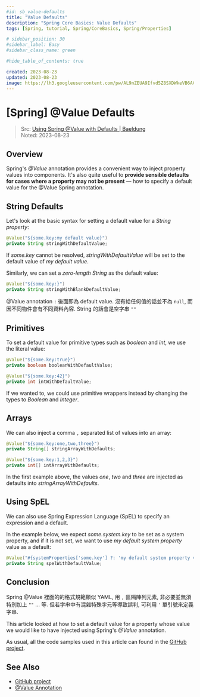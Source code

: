 ```yaml
---
#id: sb_value-defaults
title: "Value Defaults"
description: "Spring Core Basics: Value Defaults"
tags: [Spring, tutorial, Spring/CoreBasics, Spring/Properties]

# sidebar_position: 30
#sidebar_label: Easy
#sidebar_class_name: green

#hide_table_of_contents: true

created: 2023-08-23
updated: 2023-08-23
image: https://lh3.googleusercontent.com/pw/AL9nZEUA9Ifvd5Z8SXDWkeVB6AC4MPGwnXaL6kBXNPoXwOQQ2jOcZ1Jw_0p8TKK8C3ZX0e67_FOY15eDrm7aaXSQJcKtoUzC80SAQEHsaBy6qS2AqNNs5VUFNXBKm439y_1wkvmDl-PnL8ReojnIumNlEvOXBg=w800-no?authuser=0
---
```


[Spring] @Value Defaults
========================

> Src: [Using Spring @Value with Defaults | Baeldung](https://www.baeldung.com/spring-value-defaults)  
> Noted: 2023-08-23

Overview
--------

Spring's _@Value_ annotation provides a convenient way to inject property values into components. 
It's also quite useful to __provide sensible defaults for cases where a property may not be present__ 
— how to specify a default value for the @Value Spring annotation.


String Defaults
---------------

Let's look at the basic syntax for setting a default value for a _String property_:

``` java 
@Value("${some.key:my default value}")
private String stringWithDefaultValue;
```

If _some.key_ cannot be resolved, _stringWithDefaultValue_ will be set to the default value of _my default value_.

Similarly, we can set a _zero-length String_ as the default value:

``` java
@Value("${some.key:}")
private String stringWithBlankDefaultValue;
```

@Value annotation `:` 後面即為 default value. 沒有給任何值的話並不為 `null`, 而因不同物件會有不同資料內容.
String 的話會是空字串 `""`


Primitives
----------

To set a default value for primitive types such as _boolean_ and _int_, we use the literal value:

``` java 
@Value("${some.key:true}")
private boolean booleanWithDefaultValue;
```

``` java
@Value("${some.key:42}")
private int intWithDefaultValue;
```

If we wanted to, we could use primitive wrappers instead by changing the types to _Boolean_ and _Integer_.


Arrays
------

We can also inject a comma `,` separated list of values into an array:

``` java
@Value("${some.key:one,two,three}")
private String[] stringArrayWithDefaults;

@Value("${some.key:1,2,3}")
private int[] intArrayWithDefaults;
```

In the first example above, the values _one_, _two_ and _three_ are injected as defaults into _stringArrayWithDefaults_.


Using SpEL
----------

We can also use Spring Expression Language (SpEL) to specify an expression and a default.

In the example below, we expect _some.system.key_ to be set as a system property, 
and if it is not set, we want to use _my default system property_ value as a default:

``` java
@Value("#{systemProperties['some.key'] ?: 'my default system property value'}")
private String spelWithDefaultValue;
```


Conclusion
----------

Spring @Value 裡面的的格式規範類似 YAML, 用 `,` 區隔陣列元素, 非必要並無須特別加上 `""` ... 等.
但若字串中有混雜特殊字元等導致誤判, 可利用 `'` 單引號來定義字串.

This article looked at how to set a default value for a property whose value we would like to have injected using Spring's _@Value_ annotation.

As usual, all the code samples used in this article can found in the [GitHub project][GitHub project].


See Also
--------

- [GitHub project][GitHub project]
- [@Value Annotation](./spring_value-annotation.md)


[GitHub project]: https://github.com/eugenp/tutorials/tree/master/spring-boot-modules/spring-boot-properties-2
